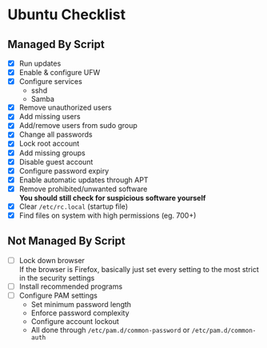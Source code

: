 # Ubuntu Checklist

## Managed By Script

- [x] Run updates
- [x] Enable & configure UFW
- [x] Configure services
  - sshd
  - Samba
- [x] Remove unauthorized users
- [x] Add missing users
- [x] Add/remove users from sudo group
- [x] Change all passwords
- [x] Lock root account
- [x] Add missing groups
- [x] Disable guest account
- [x] Configure password expiry
- [x] Enable automatic updates through APT
- [x] Remove prohibited/unwanted software  
      **You should still check for suspicious software yourself**
- [x] Clear `/etc/rc.local` (startup file)
- [x] Find files on system with high permissions (eg. 700+)

## Not Managed By Script

- [ ] Lock down browser  
      If the browser is Firefox, basically just set every setting
      to the most strict in the security settings
- [ ] Install recommended programs
- [ ] Configure PAM settings
  - Set minimum password length
  - Enforce password complexity
  - Configure account lockout
  - All done through `/etc/pam.d/common-password` or `/etc/pam.d/common-auth`
